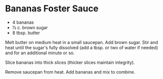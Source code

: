 # Bananas Foster Sauce

- 4 bananas
- ½ c. brown sugar
- 8 tbsp. butter

Melt butter on medium heat in a small saucepan. Add brown sugar. Stir and heat
until the sugar's fully dissolved (add a tbsp. or two of water if needed) and
for an additional minute or so.

Slice bananas into thick slices (thicker slices maintain integrity).

Remove saucepan from heat. Add bananas and mix to combine.
